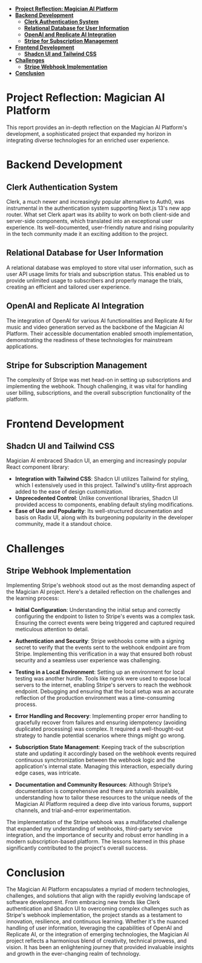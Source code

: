 - [**Project Reflection: Magician AI Platform**](#project-reflection-magician-ai-platform)
- [**Backend Development**](#backend-development)
	- [**Clerk Authentication System**](#clerk-authentication-system)
	- [**Relational Database for User Information**](#relational-database-for-user-information)
	- [**OpenAI and Replicate AI Integration**](#openai-and-replicate-ai-integration)
	- [**Stripe for Subscription Management**](#stripe-for-subscription-management)
- [**Frontend Development**](#frontend-development)
	- [**Shadcn UI and Tailwind CSS**](#shadcn-ui-and-tailwind-css)
- [**Challenges**](#challenges)
	- [**Stripe Webhook Implementation**](#stripe-webhook-implementation)
- [**Conclusion**](#conclusion)


# **Project Reflection: Magician AI Platform**

This report provides an in-depth reflection on the Magician AI Platform's development, a sophisticated project that expanded my horizon in integrating diverse technologies for an enriched user experience.

# **Backend Development**

## **Clerk Authentication System**
Clerk, a much newer and increasingly popular alternative to Auth0, was instrumental in the authentication system supporting Next.js 13's new app router. What set Clerk apart was its ability to work on both client-side and server-side components, which translated into an exceptional user experience. Its well-documented, user-friendly nature and rising popularity in the tech community made it an exciting addition to the project.

## **Relational Database for User Information**
A relational database was employed to store vital user information, such as user API usage limits for trials and subscription status. This enabled us to provide unlimited usage to subscribers and properly manage the trials, creating an efficient and tailored user experience.

## **OpenAI and Replicate AI Integration**
The integration of OpenAI for various AI functionalities and Replicate AI for music and video generation served as the backbone of the Magician AI Platform. Their accessible documentation enabled smooth implementation, demonstrating the readiness of these technologies for mainstream applications.

## **Stripe for Subscription Management**
The complexity of Stripe was met head-on in setting up subscriptions and implementing the webhook. Though challenging, it was vital for handling user billing, subscriptions, and the overall subscription functionality of the platform.

# **Frontend Development**

## **Shadcn UI and Tailwind CSS**
Magician AI embraced Shadcn UI, an emerging and increasingly popular React component library:

- **Integration with Tailwind CSS**: Shadcn UI utilizes Tailwind for styling, which I extensively used in this project. Tailwind's utility-first approach added to the ease of design customization.
- **Unprecedented Control**: Unlike conventional libraries, Shadcn UI provided access to components, enabling default styling modifications.
- **Ease of Use and Popularity**: Its well-structured documentation and basis on Radix UI, along with its burgeoning popularity in the developer community, made it a standout choice.

# **Challenges**

## **Stripe Webhook Implementation**
Implementing Stripe's webhook stood out as the most demanding aspect of the Magician AI project. Here's a detailed reflection on the challenges and the learning process:

- **Initial Configuration**: Understanding the initial setup and correctly configuring the endpoint to listen to Stripe's events was a complex task. Ensuring the correct events were being triggered and captured required meticulous attention to detail.

- **Authentication and Security**: Stripe webhooks come with a signing secret to verify that the events sent to the webhook endpoint are from Stripe. Implementing this verification in a way that ensured both robust security and a seamless user experience was challenging.

- **Testing in a Local Environment**: Setting up an environment for local testing was another hurdle. Tools like ngrok were used to expose local servers to the internet, enabling Stripe's servers to reach the webhook endpoint. Debugging and ensuring that the local setup was an accurate reflection of the production environment was a time-consuming process.

- **Error Handling and Recovery**: Implementing proper error handling to gracefully recover from failures and ensuring idempotency (avoiding duplicated processing) was complex. It required a well-thought-out strategy to handle potential scenarios where things might go wrong.

- **Subscription State Management**: Keeping track of the subscription state and updating it accordingly based on the webhook events required continuous synchronization between the webhook logic and the application's internal state. Managing this interaction, especially during edge cases, was intricate.

- **Documentation and Community Resources**: Although Stripe’s documentation is comprehensive and there are tutorials available, understanding how to tailor these resources to the unique needs of the Magician AI Platform required a deep dive into various forums, support channels, and trial-and-error experimentation.

The implementation of the Stripe webhook was a multifaceted challenge that expanded my understanding of webhooks, third-party service integration, and the importance of security and robust error handling in a modern subscription-based platform. The lessons learned in this phase significantly contributed to the project's overall success.

# **Conclusion**

The Magician AI Platform encapsulates a myriad of modern technologies, challenges, and solutions that align with the rapidly evolving landscape of software development. From embracing new trends like Clerk authentication and Shadcn UI to overcoming complex challenges such as Stripe's webhook implementation, the project stands as a testament to innovation, resilience, and continuous learning. Whether it's the nuanced handling of user information, leveraging the capabilities of OpenAI and Replicate AI, or the integration of emerging technologies, the Magician AI project reflects a harmonious blend of creativity, technical prowess, and vision. It has been an enlightening journey that provided invaluable insights and growth in the ever-changing realm of technology.